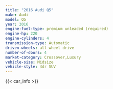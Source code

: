 ```yaml
---
title: "2016 Audi Q5"
make: Audi
model: Q5
year: 2016
engine-fuel-type: premium unleaded (required)
engine-hp: 220
engine-cylinders: 4
transmission-type: Automatic
driven-wheels: all wheel drive
number-of-doors: 4
market-category: Crossover,Luxury
vehicle-size: Midsize
vehicle-style: 4dr SUV
---
```


{{< car_info >}}
